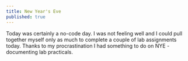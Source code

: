 ```yaml
---
title: New Year's Eve
published: true
---
```


Today was certainly a no-code day. I was not feeling well and I could pull
together myself only as much to complete a couple of lab assignments today.
Thanks to my procrastination I had something to do on NYE - documenting lab
practicals.
